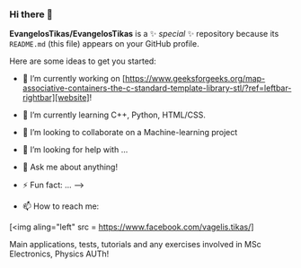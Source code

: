 ### Hi there 👋


**EvangelosTikas/EvangelosTikas** is a ✨ _special_ ✨ repository because its `README.md` (this file) appears on your GitHub profile.

Here are some ideas to get you started:

- 🔭 I’m currently working on [https://www.geeksforgeeks.org/map-associative-containers-the-c-standard-template-library-stl/?ref=leftbar-rightbar][website]!
- 🌱 I’m currently learning C++, Python, HTML/CSS.
- 👯 I’m looking to collaborate on a Machine-learning project
- 🤔 I’m looking for help with ...
- 💬 Ask me about anything!
- ⚡ Fun fact: ...
-->

- 📫 How to reach me:

[<img aling="left" src = https://www.facebook.com/vagelis.tikas/]


Main applications, tests, tutorials and any exercises involved in MSc Electronics, Physics AUTh!
